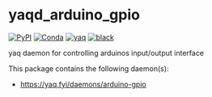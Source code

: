 # yaqd_arduino_gpio

[![PyPI](https://img.shields.io/pypi/v/yaqd_arduino_gpio)](https://pypi.org/project/yaqd_arduino_gpio)
[![Conda](https://img.shields.io/conda/vn/conda-forge/yaqd_arduino_gpio)](https://anaconda.org/conda-forge/yaqd_arduino_gpio)
[![yaq](https://img.shields.io/badge/framework-yaq-orange)](https://yaq.fyi/)
[![black](https://img.shields.io/badge/code--style-black-black)](https://black.readthedocs.io/)

yaq daemon for controlling arduinos input/output interface

This package contains the following daemon(s):

- https://yaq.fyi/daemons/arduino-gpio